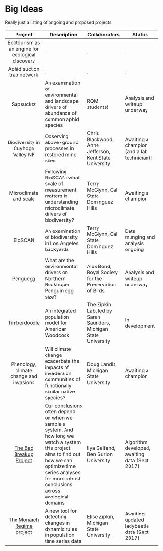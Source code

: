 # Big Ideas
Really just a listing of ongoing and proposed projects

| Project       |Description         | Collaborators | Status|
|:-------------:|-------------| -----| -----|
|Ecotourism as an engine for ecological discovery    | . | . |. |
|Aphid suction trap network     | . | . |. |
|Sapsuckrz     | An examination of environmental and landscape drivers of abundance of common aphid species| RQM students! |Analysis and writeup underway|
|Biodiversity in Cuyhoga Valley NP     | Observing above-ground processes in restored mine sites| Chris Blackwood, Anne Jefferson, Kent State University | Awaiting a champion (and a lab technician)! |
|Microclimate and scale      | Following BioSCAN:  what scale of measurement matters in understanding microclimate drivers of biodiversity? | Terry McGlynn, Cal State Dominguez Hills |Awaiting a champion |
|BioSCAN     | An examination of biodiversity in Los Angeles backyards | Terry McGlynn, Cal State Dominguez Hills | Data munging and analysis ongoing |
|Penguegg      | What are the environmental drivers on Northern Rockhoper Penguin egg size? | Alex Bond, Royal Society for the Preservation of Birds | Analysis and writeup underway |
|[Timberdoodle](https://github.com/zipkinlab/timberdoodle)   | An integrated population model for American Woodcock| The Zipkin Lab, led by Sarah Saunders, Michigan State University |In development|
|Phenology, climate change and invasions     | Will climate change exacerbate the impacts of invaders on communities of functionally similar native species? | Doug Landis, Michigan State University | Awaiting a champion |
|[The Bad Breakup Project](https://github.com/cbahlai/bad_breakup)    |Our conclusions often depend on when we sample a system. And how long we watch a system. this project aims to find out how we can optimize time series analyses for more robust conclusions across ecological domains. | Ilya Gelfand, Ben Gurion University | Algorithm developed, awaiting data (Sept 2017) |
|[The Monarch Regime project](https://github.com/cbahlai/monarch_regime)      | A new tool for detecting changes in dynamic rules in population time series data | Elise Zipkin, Michigan State University | Awaiting updated ladybeetle data (Sept 2017)|
